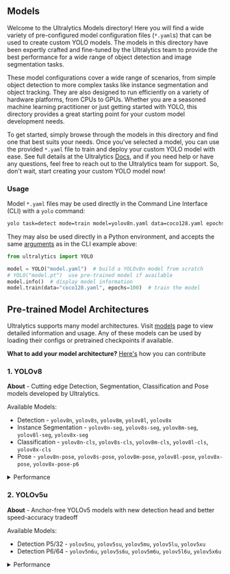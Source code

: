 ## Models

Welcome to the Ultralytics Models directory! Here you will find a wide variety of pre-configured model configuration
files (`*.yaml`s) that can be used to create custom YOLO models. The models in this directory have been expertly crafted
and fine-tuned by the Ultralytics team to provide the best performance for a wide range of object detection and image
segmentation tasks.

These model configurations cover a wide range of scenarios, from simple object detection to more complex tasks like
instance segmentation and object tracking. They are also designed to run efficiently on a variety of hardware platforms,
from CPUs to GPUs. Whether you are a seasoned machine learning practitioner or just getting started with YOLO, this
directory provides a great starting point for your custom model development needs.

To get started, simply browse through the models in this directory and find one that best suits your needs. Once you've
selected a model, you can use the provided `*.yaml` file to train and deploy your custom YOLO model with ease. See full
details at the Ultralytics [Docs](https://docs.ultralytics.com), and if you need help or have any questions, feel free
to reach out to the Ultralytics team for support. So, don't wait, start creating your custom YOLO model now!

### Usage

Model `*.yaml` files may be used directly in the Command Line Interface (CLI) with a `yolo` command:

```bash
yolo task=detect mode=train model=yolov8n.yaml data=coco128.yaml epochs=100
```

They may also be used directly in a Python environment, and accepts the same
[arguments](https://docs.ultralytics.com/usage/cfg/) as in the CLI example above:

```python
from ultralytics import YOLO

model = YOLO("model.yaml")  # build a YOLOv8n model from scratch
# YOLO("model.pt")  use pre-trained model if available
model.info()  # display model information
model.train(data="coco128.yaml", epochs=100)  # train the model
```

## Pre-trained Model Architectures

Ultralytics supports many model architectures. Visit [models](#) page to view detailed information and usage.
Any of these models can be used by loading their configs or pretrained checkpoints if available.

<b>What to add your model architecture?</b> [Here's](#) how you can contribute

### 1. YOLOv8

**About** - Cutting edge Detection, Segmentation, Classification and Pose models developed by Ultralytics. </br>

Available Models:

- Detection - `yolov8n`, `yolov8s`, `yolov8m`, `yolov8l`, `yolov8x`
- Instance Segmentation - `yolov8n-seg`, `yolov8s-seg`, `yolov8m-seg`, `yolov8l-seg`, `yolov8x-seg`
- Classification - `yolov8n-cls`, `yolov8s-cls`, `yolov8m-cls`, `yolov8l-cls`, `yolov8x-cls`
- Pose - `yolov8n-pose`, `yolov8s-pose`, `yolov8m-pose`, `yolov8l-pose`, `yolov8x-pose`, `yolov8x-pose-p6`

<details><summary>Performance</summary>

### Detection

| Model                                                                                | size<br><sup>(pixels) | mAP<sup>val<br>50-95 | Speed<br><sup>CPU ONNX<br>(ms) | Speed<br><sup>A100 TensorRT<br>(ms) | params<br><sup>(M) | FLOPs<br><sup>(B) |
| ------------------------------------------------------------------------------------ | --------------------- | -------------------- | ------------------------------ | ----------------------------------- | ------------------ | ----------------- |
| [YOLOv8n](https://github.com/ultralytics/assets/releases/download/v0.0.0/yolov8n.pt) | 640                   | 37.3                 | 80.4                           | 0.99                                | 3.2                | 8.7               |
| [YOLOv8s](https://github.com/ultralytics/assets/releases/download/v0.0.0/yolov8s.pt) | 640                   | 44.9                 | 128.4                          | 1.20                                | 11.2               | 28.6              |
| [YOLOv8m](https://github.com/ultralytics/assets/releases/download/v0.0.0/yolov8m.pt) | 640                   | 50.2                 | 234.7                          | 1.83                                | 25.9               | 78.9              |
| [YOLOv8l](https://github.com/ultralytics/assets/releases/download/v0.0.0/yolov8l.pt) | 640                   | 52.9                 | 375.2                          | 2.39                                | 43.7               | 165.2             |
| [YOLOv8x](https://github.com/ultralytics/assets/releases/download/v0.0.0/yolov8x.pt) | 640                   | 53.9                 | 479.1                          | 3.53                                | 68.2               | 257.8             |

### Segmentation

| Model                                                                                        | size<br><sup>(pixels) | mAP<sup>box<br>50-95 | mAP<sup>mask<br>50-95 | Speed<br><sup>CPU ONNX<br>(ms) | Speed<br><sup>A100 TensorRT<br>(ms) | params<br><sup>(M) | FLOPs<br><sup>(B) |
| -------------------------------------------------------------------------------------------- | --------------------- | -------------------- | --------------------- | ------------------------------ | ----------------------------------- | ------------------ | ----------------- |
| [YOLOv8n-seg](https://github.com/ultralytics/assets/releases/download/v0.0.0/yolov8n-seg.pt) | 640                   | 36.7                 | 30.5                  | 96.1                           | 1.21                                | 3.4                | 12.6              |
| [YOLOv8s-seg](https://github.com/ultralytics/assets/releases/download/v0.0.0/yolov8s-seg.pt) | 640                   | 44.6                 | 36.8                  | 155.7                          | 1.47                                | 11.8               | 42.6              |
| [YOLOv8m-seg](https://github.com/ultralytics/assets/releases/download/v0.0.0/yolov8m-seg.pt) | 640                   | 49.9                 | 40.8                  | 317.0                          | 2.18                                | 27.3               | 110.2             |
| [YOLOv8l-seg](https://github.com/ultralytics/assets/releases/download/v0.0.0/yolov8l-seg.pt) | 640                   | 52.3                 | 42.6                  | 572.4                          | 2.79                                | 46.0               | 220.5             |
| [YOLOv8x-seg](https://github.com/ultralytics/assets/releases/download/v0.0.0/yolov8x-seg.pt) | 640                   | 53.4                 | 43.4                  | 712.1                          | 4.02                                | 71.8               | 344.1             |

### Classification

| Model                                                                                        | size<br><sup>(pixels) | acc<br><sup>top1 | acc<br><sup>top5 | Speed<br><sup>CPU ONNX<br>(ms) | Speed<br><sup>A100 TensorRT<br>(ms) | params<br><sup>(M) | FLOPs<br><sup>(B) at 640 |
| -------------------------------------------------------------------------------------------- | --------------------- | ---------------- | ---------------- | ------------------------------ | ----------------------------------- | ------------------ | ------------------------ |
| [YOLOv8n-cls](https://github.com/ultralytics/assets/releases/download/v0.0.0/yolov8n-cls.pt) | 224                   | 66.6             | 87.0             | 12.9                           | 0.31                                | 2.7                | 4.3                      |
| [YOLOv8s-cls](https://github.com/ultralytics/assets/releases/download/v0.0.0/yolov8s-cls.pt) | 224                   | 72.3             | 91.1             | 23.4                           | 0.35                                | 6.4                | 13.5                     |
| [YOLOv8m-cls](https://github.com/ultralytics/assets/releases/download/v0.0.0/yolov8m-cls.pt) | 224                   | 76.4             | 93.2             | 85.4                           | 0.62                                | 17.0               | 42.7                     |
| [YOLOv8l-cls](https://github.com/ultralytics/assets/releases/download/v0.0.0/yolov8l-cls.pt) | 224                   | 78.0             | 94.1             | 163.0                          | 0.87                                | 37.5               | 99.7                     |
| [YOLOv8x-cls](https://github.com/ultralytics/assets/releases/download/v0.0.0/yolov8x-cls.pt) | 224                   | 78.4             | 94.3             | 232.0                          | 1.01                                | 57.4               | 154.8                    |

### Pose

| Model                                                                                                | size<br><sup>(pixels) | mAP<sup>box<br>50-95 | mAP<sup>pose<br>50-95 | Speed<br><sup>CPU ONNX<br>(ms) | Speed<br><sup>A100 TensorRT<br>(ms) | params<br><sup>(M) | FLOPs<br><sup>(B) |
| ---------------------------------------------------------------------------------------------------- | --------------------- | -------------------- | --------------------- | ------------------------------ | ----------------------------------- | ------------------ | ----------------- |
| [YOLOv8n-pose](https://github.com/ultralytics/assets/releases/download/v0.0.0/yolov8n-pose.pt)       | 640                   | -                    | 49.7                  | 131.8                          | 1.18                                | 3.3                | 9.2               |
| [YOLOv8s-pose](https://github.com/ultralytics/assets/releases/download/v0.0.0/yolov8s-pose.pt)       | 640                   | -                    | 59.2                  | 233.2                          | 1.42                                | 11.6               | 30.2              |
| [YOLOv8m-pose](https://github.com/ultralytics/assets/releases/download/v0.0.0/yolov8m-pose.pt)       | 640                   | -                    | 63.6                  | 456.3                          | 2.00                                | 26.4               | 81.0              |
| [YOLOv8l-pose](https://github.com/ultralytics/assets/releases/download/v0.0.0/yolov8l-pose.pt)       | 640                   | -                    | 67.0                  | 784.5                          | 2.59                                | 44.4               | 168.6             |
| [YOLOv8x-pose](https://github.com/ultralytics/assets/releases/download/v0.0.0/yolov8x-pose.pt)       | 640                   | -                    | 68.9                  | 1607.1                         | 3.73                                | 69.4               | 263.2             |
| [YOLOv8x-pose-p6](https://github.com/ultralytics/assets/releases/download/v0.0.0/yolov8x-pose-p6.pt) | 1280                  | -                    | 71.5                  | 4088.7                         | 10.04                               | 99.1               | 1066.4            |

</details>

### 2. YOLOv5u

**About** - Anchor-free YOLOv5 models with new detection head and better speed-accuracy tradeoff </br>

Available Models:

- Detection P5/32 - `yolov5nu`, `yolov5su`, `yolov5mu`, `yolov5lu`, `yolov5xu`
- Detection P6/64 - `yolov5n6u`, `yolov5s6u`, `yolov5m6u`, `yolov5l6u`, `yolov5x6u`

<details><summary>Performance</summary>

### Detection

| Model                                                                                    | size<br><sup>(pixels) | mAP<sup>val<br>50-95 | Speed<br><sup>CPU ONNX<br>(ms) | Speed<br><sup>A100 TensorRT<br>(ms) | params<br><sup>(M) | FLOPs<br><sup>(B) |
| ---------------------------------------------------------------------------------------- | --------------------- | -------------------- | ------------------------------ | ----------------------------------- | ------------------ | ----------------- |
| [YOLOv5nu](https://github.com/ultralytics/assets/releases/download/v0.0.0/yolov5nu.pt)   | 640                   | 34.3                 | 73.6                           | 1.06                                | 2.6                | 7.7               |
| [YOLOv5su](https://github.com/ultralytics/assets/releases/download/v0.0.0/yolov5su.pt)   | 640                   | 43.0                 | 120.7                          | 1.27                                | 9.1                | 24.0              |
| [YOLOv5mu](https://github.com/ultralytics/assets/releases/download/v0.0.0/yolov5mu.pt)   | 640                   | 49.0                 | 233.9                          | 1.86                                | 25.1               | 64.2              |
| [YOLOv5lu](https://github.com/ultralytics/assets/releases/download/v0.0.0/yolov5lu.pt)   | 640                   | 52.2                 | 408.4                          | 2.50                                | 53.2               | 135.0             |
| [YOLOv5xu](https://github.com/ultralytics/assets/releases/download/v0.0.0/yolov5xu.pt)   | 640                   | 53.2                 | 763.2                          | 3.81                                | 97.2               | 246.4             |
|                                                                                          |                       |                      |                                |                                     |                    |                   |
| [YOLOv5n6u](https://github.com/ultralytics/assets/releases/download/v0.0.0/yolov5n6u.pt) | 1280                  | 42.1                 | -                              | -                                   | 4.3                | 7.8               |
| [YOLOv5s6u](https://github.com/ultralytics/assets/releases/download/v0.0.0/yolov5s6u.pt) | 1280                  | 48.6                 | -                              | -                                   | 15.3               | 24.6              |
| [YOLOv5m6u](https://github.com/ultralytics/assets/releases/download/v0.0.0/yolov5m6u.pt) | 1280                  | 53.6                 | -                              | -                                   | 41.2               | 65.7              |
| [YOLOv5l6u](https://github.com/ultralytics/assets/releases/download/v0.0.0/yolov5l6u.pt) | 1280                  | 55.7                 | -                              | -                                   | 86.1               | 137.4             |
| [YOLOv5x6u](https://github.com/ultralytics/assets/releases/download/v0.0.0/yolov5x6u.pt) | 1280                  | 56.8                 | -                              | -                                   | 155.4              | 250.7             |

</details>
